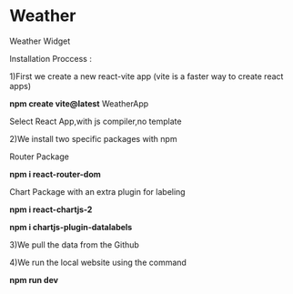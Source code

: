 # Weather
Weather Widget 


Installation Proccess : 

1)First we create a new react-vite app (vite is a faster way to create react apps)

**npm create vite@latest** WeatherApp 

Select React App,with js compiler,no template

2)We install two specific packages with npm 

Router Package

**npm i react-router-dom**

Chart Package with an extra plugin for labeling

**npm i react-chartjs-2**

**npm i chartjs-plugin-datalabels**

3)We pull the data from the Github 

4)We run the local website using the command

**npm run dev** 
